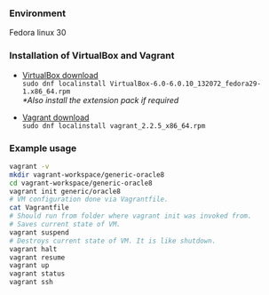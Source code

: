 ### Environment

Fedora linux 30

### Installation of VirtualBox and Vagrant

+ [VirtualBox download](https://www.virtualbox.org/wiki/Downloads)  
`sudo dnf localinstall VirtualBox-6.0-6.0.10_132072_fedora29-1.x86_64.rpm`  
*\*Also install the extension pack if required*  

+ [Vagrant download](https://www.vagrantup.com/downloads.html)  
`sudo dnf localinstall vagrant_2.2.5_x86_64.rpm`  

### Example usage
```bash
vagrant -v
mkdir vagrant-workspace/generic-oracle8
cd vagrant-workspace/generic-oracle8
vagrant init generic/oracle8
# VM configuration done via Vagrantfile.
cat Vagrantfile
# Should run from folder where vagrant init was invoked from.
# Saves current state of VM.
vagrant suspend 
# Destroys current state of VM. It is like shutdown.
vagrant halt
vagrant resume
vagrant up 
vagrant status
vagrant ssh
```
